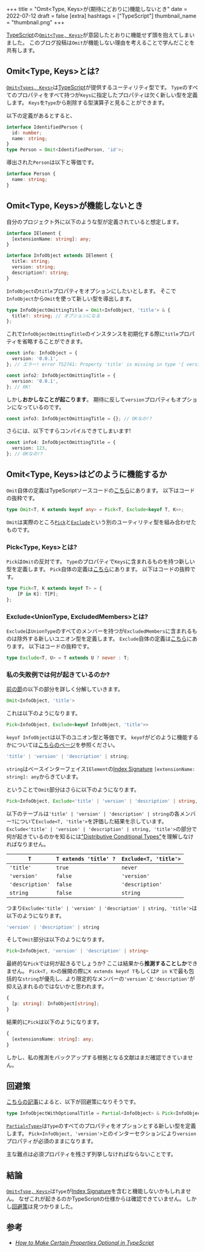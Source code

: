 +++
title = "Omit<Type, Keys>が(期待にどおりに)機能しないとき"
date = 2022-07-12
draft = false
[extra]
hashtags = ["TypeScript"]
thumbnail_name = "thumbnail.png"
+++

[TypeScript](https://www.typescriptlang.org)の[`Omit<Type, Keys>`](https://www.typescriptlang.org/docs/handbook/utility-types.html#omittype-keys)が意図したとおりに機能せず頭を抱えてしまいました。
このブログ投稿は`Omit`が機能しない理由を考えることで学んだことを共有します。

<!-- more -->

## Omit<Type, Keys>とは?

[`Omit<Types, Keys>`](https://www.typescriptlang.org/docs/handbook/utility-types.html#omittype-keys)は[TypeScript](https://www.typescriptlang.org)が提供するユーティリティ型です。
`Type`のすべてのプロパティをすべて持つが`Keys`に指定したプロパティは欠く新しい型を定義します。
`Keys`を`Type`から削除する型演算子と見ることができます。

以下の定義があるとすると、

```ts
interface IdentifiedPerson {
  id: number;
  name: string;
}
type Person = Omit<IdentifiedPerson, 'id'>;
```

導出された`Person`は以下と等価です。

```ts
interface Person {
  name: string;
}
```

## Omit<Type, Keys>が機能しないとき

自分のプロジェクト外に以下のような型が定義されていると想定します。

```ts
interface IElement {
  [extensionName: string]: any;
}

interface InfoObject extends IElement {
  title: string;
  version: string;
  description?: string;
}
```

`InfoObject`の`title`プロパティをオプションにしたいとします。
そこで`InfoObject`から`Omit`を使って新しい型を導出します。

```ts
type InfoObjectOmittingTitle = Omit<InfoObject, 'title'> & {
  title?: string; // オプションになる
};
```

これで`InfoObjectOmittingTitle`のインスタンスを初期化する際に`title`プロパティを省略することができます。

```ts
const info: InfoObject = {
  version: '0.0.1',
}; // エラー! error TS2741: Property 'title' is missing in type '{ version: string; }' but required in type 'InfoObject'.

const info2: InfoObjectOmittingTitle = {
  version: '0.0.1',
}; // OK!
```

しかし**おかしなことが起こります**。
期待に反して`version`プロパティもオプションになっているのです。

```ts
const info3: InfoObjectOmittingTitle = {}; // OKなの!?
```

さらには、以下ですらコンパイルできてしまいます!

```ts
const info4: InfoObjectOmittingTitle = {
  version: 123,
}; // OKなの!?
```

## Omit<Type, Keys>はどのように機能するか

`Omit`自体の定義はTypeScriptソースコードの[こちら](https://github.com/microsoft/TypeScript/blob/28dc248e5c500c7be9a8c3a7341d303e026b023f/src/lib/es5.d.ts#L1574)にあります。
以下はコードの抜粋です。

```ts
type Omit<T, K extends keyof any> = Pick<T, Exclude<keyof T, K>>;
```

`Omit`は実際のところ[`Pick`](https://www.typescriptlang.org/docs/handbook/utility-types.html#picktype-keys)と[`Exclude`](https://www.typescriptlang.org/docs/handbook/utility-types.html#excludeuniontype-excludedmembers)という別のユーティリティ型を組み合わせたものです。

### Pick<Type, Keys>とは?

`Pick`は`Omit`の反対です。
`Type`のプロパティで`Keys`に含まれるものを持つ新しい型を定義します。
`Pick`自体の定義は[こちら](https://github.com/microsoft/TypeScript/blob/28dc248e5c500c7be9a8c3a7341d303e026b023f/src/lib/es5.d.ts#L1550-L1552)にあります。
以下はコードの抜粋です。

```ts
type Pick<T, K extends keyof T> = {
    [P in K]: T[P];
};
```

### Exclude<UnionType, ExcludedMembers>とは?

`Exclude`は`UnionType`のすべてのメンバーを持つが`ExcludedMembers`に含まれるものは除外する新しいユニオン型を定義します。
`Exclude`自体の定義は[こちら](https://github.com/microsoft/TypeScript/blob/28dc248e5c500c7be9a8c3a7341d303e026b023f/src/lib/es5.d.ts#L1564)にあります。
以下はコードの抜粋です。

```ts
type Exclude<T, U> = T extends U ? never : T;
```

### 私の失敗例では何が起きているのか?

[前の節](#Omit<Type,_Keys>が機能しないとき)の以下の部分を詳しく分解していきます。

```ts
Omit<InfoObject, 'title'>
```

これは以下のようになります。

```ts
Pick<InfoObject, Exclude<keyof InfoObject, 'title'>>
```

`keyof InfoObject`は以下のユニオン型と等価です。
`keyof`がどのように機能するかについては[こちらのページ](https://www.typescriptlang.org/docs/handbook/2/keyof-types.html)を参照ください。

```ts
'title' | 'version' | 'description' | string;
```

`string`はベースインターフェイス`IElement`の[Index Signature](https://www.typescriptlang.org/docs/handbook/2/objects.html#index-signatures) `[extensionName: string]: any`からきています。

ということで`Omit`部分はさらに以下のようになります。

```ts
Pick<InfoObject, Exclude<'title' | 'version' | 'description' | string, 'title'>>
```

以下のテーブルは`'title' | 'version' | 'description' | string`の各メンバー`T`について`Exclude<T, 'title'>`を評価した結果を示しています。
`Exclude<'title' | 'version' | 'description' | string, 'title'>`の部分で何が起きているのかを知るには["Distributive Conditional Types"](https://www.typescriptlang.org/docs/handbook/2/conditional-types.html#distributive-conditional-types)を理解しなければなりません。

| `T` | `T extends 'title' ?` | `Exclude<T, 'title'>` |
|-|-|-|
| `'title'` | `true` | `never` |
| `'version'` | `false` | `'version'` |
| `'description'` | `false` | `'description'` |
| `string` | `false` | `string` |

つまり`Exclude<'title' | 'version' | 'description' | string, 'title'>`は以下のようになります。

```ts
'version' | 'description' | string
```

そして`Omit`部分は以下のようになります。

```ts
Pick<InfoObject, 'version' | 'description' | string>
```

最終的な`Pick`では何が起きるでしょうか?
ここは結果から**推測することしか**できません。
`Pick<T, K>`の展開の際に`K extends keyof T`もしくは`P in K`で最も包括的な`string`が優先し、より限定的なメンバーの`'version'`と`'description'`が抑え込まれるのではないかと思われます。

```ts
{
  [p: string]: InfoObject[string];
}
```

結果的に`Pick`は以下のようになります。

```ts
{
  [extensionsName: string]: any;
}
```

しかし、私の推測をバックアップする根拠となる文献はまだ確認できていません。

## 回避策

[こちらの記事](https://javascript.plainenglish.io/how-to-make-certain-properties-optional-in-typescript-9b4f8e85c5de)によると、以下が回避策になりそうです。

```ts
type InfoObjectWithOptionalTitle = Partial<InfoObject> & Pick<InfoObject, 'version'>;
```

[`Partial<Type>`](https://www.typescriptlang.org/docs/handbook/utility-types.html#partialtype)は`Type`のすべてのプロパティをオプションとする新しい型を定義します。
`Pick<InfoObject, 'version'>`とのインターセクションにより`version`プロパティが必須のままになります。

主な難点は必須プロパティを残さず列挙しなければならないことです。

## 結論

[`Omit<Type, Keys>`](https://www.typescriptlang.org/docs/handbook/utility-types.html#omittype-keys)は`Type`が[Index Signature](https://www.typescriptlang.org/docs/handbook/2/objects.html#index-signatures)を含むと機能しないかもしれません。
なぜこれが起きるのかTypeScriptの仕様からは確認できていません。
しかし[回避策](#回避策)は見つかりました。

## 参考

- [_How to Make Certain Properties Optional in TypeScript_](https://javascript.plainenglish.io/how-to-make-certain-properties-optional-in-typescript-9b4f8e85c5de)